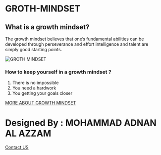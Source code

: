 # GROTH-MINDSET

## What is a growth mindset?

The growth mindset believes that one’s fundamental abilities can be developed through perseverance and effort
 intelligence and talent are simply good starting points.
 
![GROTH MINDSET](https://3kllhk1ibq34qk6sp3bhtox1-wpengine.netdna-ssl.com/wp-content/uploads/NewGrowthMindset2.png)

### How to keep yourself in a growth mindset ?
1. There is no impossible
2. You need a hardwork
3. You getting your goals closer

[MORE ABOUT GROWTH MINDSET](https://www.atlassian.com/blog/inside-atlassian/growth-mindset)

# Designed By : MOHAMMAD ADNAN AL AZZAM 

 [Contact US](mohammadalazzam730@gmail.com)
